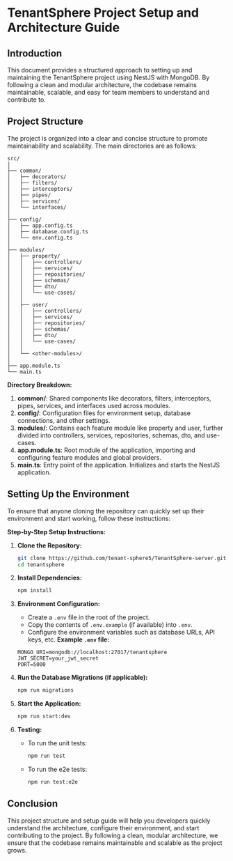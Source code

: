 # TenantSphere Project Setup and Architecture Guide

## Introduction
This document provides a structured approach to setting up and maintaining the TenantSphere project using NestJS with MongoDB. By following a clean and modular architecture, the codebase remains maintainable, scalable, and easy for team members to understand and contribute to.

## Project Structure
The project is organized into a clear and concise structure to promote maintainability and scalability. The main directories are as follows:

```
src/
│
├── common/
│   ├── decorators/
│   ├── filters/
│   ├── interceptors/
│   ├── pipes/
│   ├── services/
│   └── interfaces/
│
├── config/
│   ├── app.config.ts
│   ├── database.config.ts
│   └── env.config.ts
│
├── modules/
│   ├── property/
│   │   ├── controllers/
│   │   ├── services/
│   │   ├── repositories/
│   │   ├── schemas/
│   │   ├── dto/
│   │   └── use-cases/
│   │
│   ├── user/
│   │   ├── controllers/
│   │   ├── services/
│   │   ├── repositories/
│   │   ├── schemas/
│   │   ├── dto/
│   │   └── use-cases/
│   │
│   └── <other-modules>/
│
├── app.module.ts
└── main.ts
```

**Directory Breakdown:**

1. **common/**: Shared components like decorators, filters, interceptors, pipes, services, and interfaces used across modules.
2. **config/**: Configuration files for environment setup, database connections, and other settings.
3. **modules/**: Contains each feature module like property and user, further divided into controllers, services, repositories, schemas, dto, and use-cases.
4. **app.module.ts**: Root module of the application, importing and configuring feature modules and global providers.
5. **main.ts**: Entry point of the application. Initializes and starts the NestJS application.

## Setting Up the Environment
To ensure that anyone cloning the repository can quickly set up their environment and start working, follow these instructions:

**Step-by-Step Setup Instructions:**

1. **Clone the Repository:**
   ```bash
   git clone https://github.com/tenant-sphere5/TenantSphere-server.git
   cd tenantsphere
   ```

2. **Install Dependencies:**
   ```bash
   npm install
   ```

3. **Environment Configuration:**
   - Create a `.env` file in the root of the project.
   - Copy the contents of `.env.example` (if available) into `.env`.
   - Configure the environment variables such as database URLs, API keys, etc.
   **Example `.env` file:**

   ```
   MONGO_URI=mongodb://localhost:27017/tenantsphere
   JWT_SECRET=your_jwt_secret
   PORT=5000
   ```

4. **Run the Database Migrations (if applicable):**
   ```bash
   npm run migrations
   ```

5. **Start the Application:**
   ```bash
   npm run start:dev
   ```

6. **Testing:**
   - To run the unit tests:
     ```bash
     npm run test
     ```
   - To run the e2e tests:
     ```bash
     npm run test:e2e
     ```

## Conclusion
This project structure and setup guide will help you developers quickly understand the architecture, configure their environment, and start contributing to the project. By following a clean, modular architecture, we ensure that the codebase remains maintainable and scalable as the project grows. 
